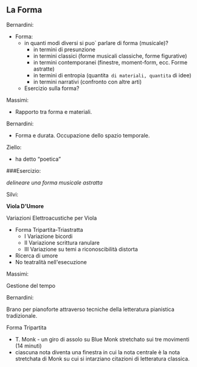 
## La Forma

Bernardini:

- Forma:
  - in quanti modi diversi si puo` parlare di forma (musicale)?
    - in termini di presunzione 
    - in termini classici (forme musicali classiche,  forme figurative)
    - in termini contemporanei (finestre, moment-form, ecc. Forme astratte)
    - in termini di entropia (quantita` di materiali, quantita` di idee)
    - in termini narrativi (confronto con altre arti)
  - Esercizio sulla forma?



Massimi:

- Rapporto tra forma e materiali. 

Bernardini:

- Forma e durata. Occupazione dello spazio temporale.

Ziello:

- ha detto “poetica”

###Esercizio:

*delineare una forma musicale astratta*

Silvi:

**Viola D'Umore**

Variazioni Elettroacustiche per Viola

- Forma Tripartita-Triastratta
	- I Variazione bicordi
	- II Variazione scrittura ranulare
	- III Variazione su temi a riconoscibilità distorta
- Ricerca di umore
- No teatralità nell'esecuzione

Massimi:

Gestione del tempo

Bernardini:

Brano per pianoforte attraverso tecniche della letteratura pianistica tradizionale.

Forma Tripartita

- T. Monk - un giro di assolo su Blue Monk stretchato sui tre movimenti (14 minuti)
- ciascuna nota diventa una finestra in cui la nota centrale è la nota stretchata di Monk su cui si intarziano citazioni di letteratura classica. 